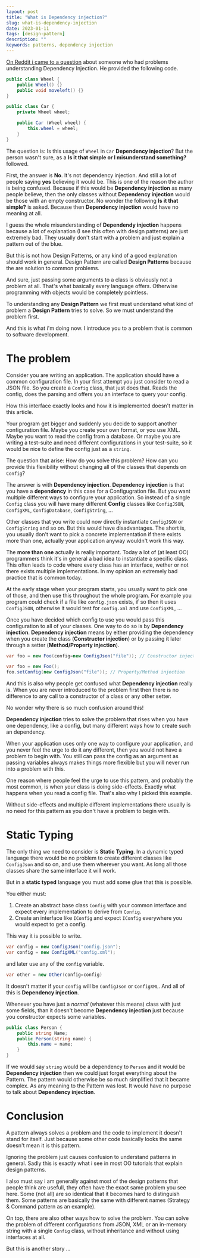 ```yaml
---
layout: post
title: "What is Dependency injection?"
slug: what-is-dependency-injection
date: 2023-01-11
tags: [design-pattern]
description: ""
keywords: patterns, dependency injection
---
```


[On Reddit i came to a question](https://www.reddit.com/r/csharp/comments/108unij/quick_question_dependency_injection_is_just/) about someone who had problems understanding
Dependency Injection. He provided the following code.

```csharp
public class Wheel {
    public Wheel() {}
    public void moveleft() {}
}

public class Car {
    private Wheel wheel;

    public Car (Wheel wheel) {
        this.wheel = wheel;
    }
}
```

The question is: Is this usage of `Wheel` in `Car` **Dependency injection**?
But the person wasn't sure, as a **Is it that simple or I misunderstand something?** followed.

First, the answer is **No**. It's not dependency injection. And still a lot of people
saying **yes** believing it would be. This is one of the reason the author is being confused.
Because if this would be **Dependency injection** as many people believe, then the
only classes without **Dependency injection** would be those with an empty constructor.
No wonder the following **Is it that simple?** is asked. Because then **Dependency injection**
would have no meaning at all.

I guess the whole misunderstanding of **Dependendy injection** happens because
a lot of explanation (I see this often with design patterns) are just extremely bad.
They usually don't start with a problem and just explain a pattern out of the blue.

But this is not how Design Patterns, or any kind of a good explanation should work
in general. Design Pattern are called **Design Patterns** because the are solution
to common problems.

And sure, just passing some arguments to a class is obviously not a problem at
all. That's what basically every language offers. Otherwise programming with
objects would be completely pointless.

To understanding any **Design Pattern** we first must understand what kind of
problem a **Design Pattern** tries to solve. So we must understand the
problem first.

And this is what i'm doing now. I introduce you to a problem that is common
to software development.

# The problem

Consider you are writing an application. The application should have a common
configuration file. In your first attempt you just consider to read
a JSON file. So you create a `Config` class, that just does that. Reads the
config, does the parsing and offers you an interface to query your config.

How this interface exactly looks and how it is implemented doesn't matter
in this article.

Your program get bigger and suddenly you decide to support another configuration
file. Maybe you create your own format, or you use XML. Maybe you want to
read the config from a database. Or maybe you are writing a test-suite and
need different configurations in your test-suite, so it would be nice to define
the config just as a `string`.

The question that arise: How do you solve this problem? How can you provide this
flexibility without changing all of the classes that depends on `Config`?

The answer is with **Dependency injection**. **Dependency injection** is that
you have a **dependency** in this case for a Configugration file. But you want
multiple different ways to configure your application. So instead of
a single `Config` class you will have many different **Config** classes like
`ConfigJSON`, `ConfigXML`, `ConfigDatabase`, `ConfigString`, ...

Other classes that you write could now directly instantiate `ConfigJSON` or `ConfigString`
and so on. But this would have disadvantages. The short is, you usually
don't want to pick a concrete implementation if there exists more than one,
actually your application anyway wouldn't work this way.

<div class="info">
The <strong>more than one</strong> actually is really important. Today a lot of (at least
OO) programmers think it's in general a bad idea to instantiate a specific class.
This often leads to code where every class has an interface, wether or not
there exists multiple implementations. In my opinion an extremely bad
practice that is common today.
</div>

At the early stage when your program starts, you usually want to pick
one of those, and then use this throughout the whole program. For example
you program could check if a file like `config.json` exists, if so then
it uses `ConfigJSON`, otherwise it would test for `config.xml` and use
`ConfigXML`, ...

Once you have decided which config to use you would pass this configuration
to all of your classes. One way to do so is by **Dependency injection**. **Dependency injection**
means by either providing the dependency when you create the class (**Constructor injection**)
or by passing it later through a setter (**Method/Property injection**).

```csharp
var foo = new Foo(config=new ConfigJson("file")); // Constructor injection

var foo = new Foo();
foo.setConfig(new ConfigJson("file")); // Property/Method injection
```

And this is also why people get confused what **Dependency injection** really is.
When you are never introduced to the problem first then there is no difference
to any call to a constructor of a class or any other setter.

No wonder why there is so much confusion around this!

**Dependency injection** tries to solve the problem that rises when you have
one dependency, like a config, but many different ways how to create such an
dependency.

When your application uses only one way to configure your application, and
you never feel the urge to do it any different, then you would not have a
problem to begin with. You still can pass the config as an argument as passing
variables always makes things more flexible but you will never run into a problem
with this.

One reason where people feel the urge to use this pattern, and probably the most
common, is when your class is doing side-effects. Exactly what happens when you
read a config file. That's also why I picked this example.

Without side-effects and multiple different implementations there usually
is no need for this pattern as you don't have a problem to begin with.

# Static Typing

The only thing we need to consider is **Static Typing**. In a dynamic typed
language there would be no problem to create different classes like `ConfigJson`
and so on, and use them wherever you want. As long all those classes share the same
interface it will work.

But in a **static typed** language you must add some glue that this is possible.

You either must:

1. Create an abstract base class `Config` with your common interface and expect
   every implementation to derive from `Config`.
2. Create an interface like `IConfig` and expect `IConfig` everywhere you would
   expect to get a config.

This way it is possible to write.

```csharp
var config = new ConfigJson("config.json");
var config = new ConfigXML("config.xml");
```

and later use any of the `config` variable.

```csharp
var other = new Other(config=config)
```

It doesn't matter if your `config` will be `ConfigJson` or `ConfigXML`. And all
of this is **Dependency injection**.

Whenever you have just a *normal* (whatever this means) class with just some fields,
than it doesn't become **Dependency injection** just because you constructor expects
some variables.

```csharp
public class Person {
    public string Name;
    public Person(string name) {
        this.name = name;
    }
}
```

If we would say `string` would be a dependency to `Person` and it would be
**Dependency injection** then we could just forget everything about the Pattern.
The pattern would otherwise be so much simplified that it became complex. As
any meaning to the Pattern was lost. It would have no purpose to talk about
**Dependency injection**.

# Conclusion

A pattern always solves a problem and the code to implement it doesn't stand
for itself. Just because some other code basically looks the same doesn't
mean it is this pattern.

Ignoring the problem just causes confusion to understand patterns in general.
Sadly this is exactly what i see in most OO tutorials that explain design
patterns.

I also must say i am generally against most of the design patterns that people
think are usefull, they often have the exact same problem you see here. Some
(not all) are so identical that it becomes hard to distinguish them. Some
patterns are basically the same with different names (Strategy & Command pattern
as an example).

On top, there are also other ways how to solve the problem. You can solve the problem
of different configurations from JSON, XML or an in-memory string with a single `Config`
class, without inheritance and without using interfaces at all.

But this is another story ...
